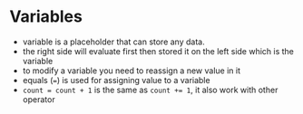 # Variables

- variable is a placeholder that can store any data.
- the right side will evaluate first then stored it on the left side which is the variable
- to modify a variable you need to reassign a new value in it
- equals (`=`) is used for assigning value to a variable
- `count = count + 1` is the same as `count += 1`, it also work with other operator
